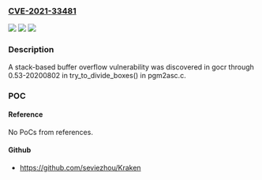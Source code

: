 ### [CVE-2021-33481](https://cve.mitre.org/cgi-bin/cvename.cgi?name=CVE-2021-33481)
![](https://img.shields.io/static/v1?label=Product&message=gocr&color=blue)
![](https://img.shields.io/static/v1?label=Version&message=gocr%200.53-20200802%20&color=brightgreen)
![](https://img.shields.io/static/v1?label=Vulnerability&message=CWE-119&color=brightgreen)

### Description

A stack-based buffer overflow vulnerability was discovered in gocr through 0.53-20200802 in try_to_divide_boxes() in pgm2asc.c.

### POC

#### Reference
No PoCs from references.

#### Github
- https://github.com/seviezhou/Kraken

